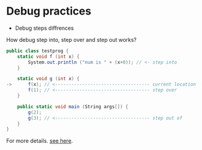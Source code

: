 # Debug practices

* Debug steps diffrences

How debug step into, step over and step out works?

```C#
public class testprog {
    static void f (int x) {
        System.out.println ("num is " + (x+0)); // <- step into
    }

    static void g (int x) {
->      f(x); // <----------------------------------- current location
        f(1); // <----------------------------------- step over
    }

    public static void main (String args[]) {
        g(2);
        g(3); // <----------------------------------- step out of
    }
}
```
For more details. [see here](https://stackoverflow.com/a/3580851/8331040).